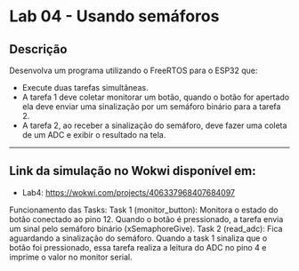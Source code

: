 # Lab 04 - Usando semáforos

## Descrição

Desenvolva um programa utilizando o FreeRTOS para o ESP32 que:
- Execute duas tarefas simultâneas.
- A tarefa 1 deve coletar monitorar um botão, quando o botão for apertado ela deve enviar uma sinalização por um semáforo binário para a tarefa 2.
- A tarefa 2, ao receber a sinalização do semáforo, deve fazer uma coleta de um ADC e exibir o resultado na tela.

---

## Link da simulação no Wokwi disponível em:

- Lab4: https://wokwi.com/projects/406337968407684097

Funcionamento das Tasks:
Task 1 (monitor_button): Monitora o estado do botão conectado ao pino 12. Quando o botão é pressionado, a tarefa envia um sinal pelo semáforo binário (xSemaphoreGive).
Task 2 (read_adc): Fica aguardando a sinalização do semáforo. Quando a task 1 sinaliza que o botão foi pressionado, essa tarefa realiza a leitura do ADC no pino 4 e imprime o valor no monitor serial.
